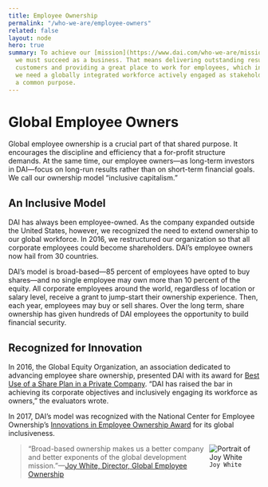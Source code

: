 ```yaml
---
title: Employee Ownership
permalink: "/who-we-are/employee-owners"
related: false
layout: node
hero: true
summary: To achieve our [mission](https://www.dai.com/who-we-are/mission-and-values),
  we must succeed as a business. That means delivering outstanding results for our
  customers and providing a great place to work for employees, which in turn means
  we need a globally integrated workforce actively engaged as stakeholders around
  a common purpose.
---
```


# Global Employee Owners

Global employee ownership is a crucial part of that shared purpose. It encourages the discipline and efficiency that a for-profit structure demands. At the same time, our employee owners—as long-term investors in DAI—focus on long-run results rather than on short-term financial goals. We call our ownership model “inclusive capitalism.” 

## An Inclusive Model

DAI has always been employee-owned. As the company expanded outside the United States, however, we recognized the need to extend ownership to our global workforce. In 2016, we restructured our organization so that all corporate employees could become shareholders. DAI’s employee owners now hail from 30 countries. 

DAI’s model is broad-based—85 percent of employees have opted to buy shares—and no single employee may own more than 10 percent of the equity. All corporate employees around the world, regardless of location or salary level, receive a grant to jump-start their ownership experience. Then, each year, employees may buy or sell shares. Over the long term, share ownership has given hundreds of DAI employees the opportunity to build financial security. 

## Recognized for Innovation 

In 2016, the Global Equity Organization, an association dedicated to advancing employee share ownership, presented DAI with its award for [Best Use of a Share Plan in a Private Company](https://www.dai.com/news/dai-employee-ownership-initiative-wins-prestigious-award). “DAI has raised the bar in achieving its corporate objectives and inclusively engaging its workforce as owners,” the evaluators wrote.   

In 2017, DAI’s model was recognized with the National Center for Employee Ownership’s [Innovations in Employee Ownership Award](https://www.dai.com/news/dai-wins-innovations-in-employee-ownership-award-for-2017) for its global inclusiveness.

<aside class="aside-quote">
  <div style="width: 20%; float:right;">
    <img src="https://www.dai.com/uploads/new%20Joy.jpg" alt="Portrait of Joy White"><code
      class="highlighter-rouge">Joy White</code>
  </div>
  <blockquote>“Broad-based ownership makes us a better company and better exponents of the global development
    mission.”—<a href="https://www.dai.com/who-we-are/our-team/joy-white">Joy White,
    Director, Global Employee Ownership</a></blockquote>
</aside>


